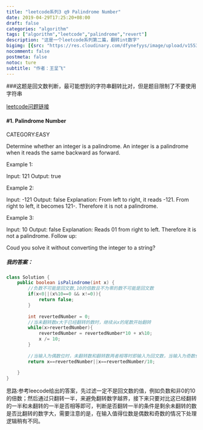```yaml
---
title: "leetcode系列3 q9 Palindrome Number"
date: 2019-04-29T17:25:20+08:00
draft: false
categories: "algorithm"
tags: ["algorithm","leetcode","palindrome","revert"]
description: "这是一个leetcode系列第二篇，翻转int数字"
bigimg: [{src: "https://res.cloudinary.com/dfynefyys/image/upload/v1553708995/personal%20website/leetcode/1-two-sum.png", desc: "Nanjing China|Mar 28,2019"}]
nocomment: false
postmeta: false
notoc: ture
subtitle: "作者：王呈飞"
---
```



###这题是回文数判断，最可能想到的字符串翻转比对，但是题目限制了不要使用字符串

[leetcode问题链接](https://leetcode.com/problems/palindrome-number/ "leetcode问题链接")
#### \#1. Palindrome Number
CATEGORY:EASY

Determine whether an integer is a palindrome. An integer is a palindrome when it reads the same backward as forward.

Example 1:

Input: 121
Output: true

Example 2:

Input: -121
Output: false
Explanation: From left to right, it reads -121. From right to left, it becomes 121-. Therefore it is not a palindrome.

Example 3:

Input: 10
Output: false
Explanation: Reads 01 from right to left. Therefore it is not a palindrome.
Follow up:

Coud you solve it without converting the integer to a string?

##### 我的答案：
```java
class Solution {
    public boolean isPalindrome(int x) {
		//负数不可能是回文数,10的倍数且不为零的数不可能是回文数
        if(x<0||(x%10==0 && x!=0)){
            return false;
        }
        
        int revertedNumber = 0;
		//当未翻转数x大于已经翻转的数时，继续从x的尾数开始翻转
        while(x>revertedNumber){
            revertedNumber = revertedNumber*10 + x%10;
            x /= 10;
        }
        
		//当输入为偶数位时，未翻转数和翻转数两者相等时即输入为回文数，当输入为奇数位时，翻转数比未翻转数多一个中间位的尾数，翻转数/10后再对比
        return x==revertedNumber||x==revertedNumber/10;
        
    }
}
```
思路:参考leecode给出的答案，先过滤一定不是回文数的值，例如负数和非0的10的倍数；然后通过只翻转一半，来避免翻转数字越界，接下来只要对比这已经翻转的一半和未翻转的一半是否相等即可，判断是否翻转一半的条件是剩余未翻转的数是否比翻转的数字大，需要注意的是，在输入值得位数是偶数和奇数的情况下处理逻辑稍有不同。

